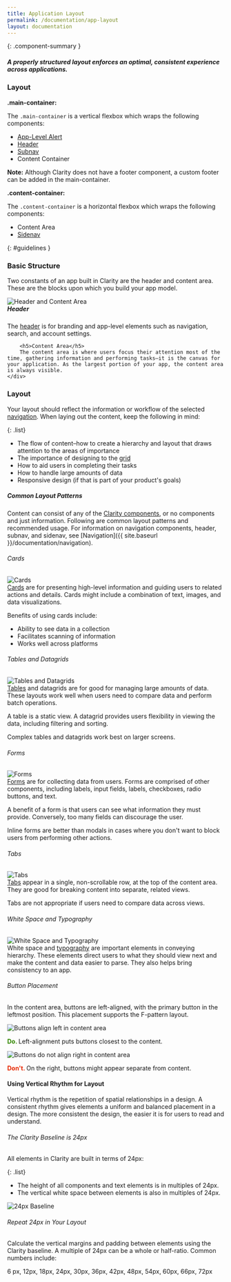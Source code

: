 ```yaml
---
title: Application Layout
permalink: /documentation/app-layout
layout: documentation
---
```


{: .component-summary }
##### A properly structured layout enforces an optimal, consistent experience across applications.

### Layout

**.main-container:**
<div>
    The <code class="clr-code">.main-container</code> is a vertical flexbox which wraps the following components:
    <ul class="list">
        <li><a href="{{ site.baseurl }}/documentation/alerts">App-Level Alert</a></li>
        <li><a href="{{ site.baseurl }}/documentation/header">Header</a></li>
        <li><a href="{{ site.baseurl }}/documentation/header">Subnav</a></li>
        <li>Content Container</li>
    </ul>
</div>

**Note:** Although Clarity does not have a footer component, a custom footer can be added in the main-container.

**.content-container:**
<div>
    The <code class="clr-code">.content-container</code> is a horizontal flexbox which wraps the following components:
    <ul class="list">
        <li>Content Area</li>
        <li><a href="{{ site.baseurl }}/documentation/sidenav">Sidenav</a></li>
    </ul>
</div>

<clr-layout-all-demo></clr-layout-all-demo>


{: #guidelines }
### Basic Structure

Two constants of an app built in Clarity are the header and content area. These are the blocks upon which you build your app model.

<div class="row cozy-sm">
    <div class="col-xs-12 col-md-5">
        <img src="{{ site.baseurl }}/images/documentation/app-layout/header_contentarea.png?{{ site.time | date: '%s%N' }}" alt="Header and Content Area"/>
    </div>
    <div class="col-xs-12 col-md-7">
        <h5 style="margin-top:0">Header</h5>
        The <a href="{{ site.baseurl }}/documentation/header">header</a> is for branding and app-level elements such as navigation, search, and account settings.

        <h5>Content Area</h5>
        The content area is where users focus their attention most of the time, gathering information and performing tasks–it is the canvas for your application. As the largest portion of your app, the content area is always visible.
    </div>
</div>




### Layout
Your layout should reflect the information or workflow of the selected <a href="{{ site.baseurl }}/documentation/navigation">navigation</a>. When laying out the content, keep the following in mind:

{: .list}
- The flow of content–how to create a hierarchy and layout that draws attention to the areas of importance
- The importance of designing to the <a href="{{ site.baseurl }}/documentation/grid">grid</a>
- How to aid users in completing their tasks
- How to handle large amounts of data
- Responsive design (if that is part of your product's goals)

##### Common Layout Patterns

Content can consist of any of the <a href="{{ site.baseurl }}/documentation/">Clarity components</a>, or no components and just information.  Following are common layout patterns and recommended usage.
For information on navigation components, header, subnav, and sidenav, see [Navigation]({{ site.baseurl }}/documentation/navigation).

###### Cards

<div class="row cozy-sm">
    <div class="col-xs-12 col-md-5">
        <img src="{{ site.baseurl }}/images/documentation/app-layout/cards.png?{{ site.time | date: '%s%N' }}" alt="Cards"/>
    </div>
    <div class="col-xs-12 col-md-7">
        <div>
            <a href="{{ site.baseurl }}/documentation/cards">Cards</a> are for presenting high-level information and guiding users to related actions and details. Cards might include a combination of text, images, and data visualizations.
        </div>
        <p>
            Benefits of using cards include:
        </p>
        <ul class="list">
            <li>Ability to see data in a collection</li>
            <li>Facilitates scanning of information</li>
            <li>Works well across platforms</li>
        </ul>
    </div>
</div>

###### Tables and Datagrids

<div class="row cozy-sm">
    <div class="col-xs-12 col-md-5">
        <img src="{{ site.baseurl }}/images/documentation/app-layout/tables.png?{{ site.time | date: '%s%N' }}" alt="Tables and Datagrids"/>
    </div>
    <div class="col-xs-12 col-md-7">
        <div>
            <a href="{{ site.baseurl }}/documentation/tables">Tables</a> and datagrids are for good for managing large amounts of data.  These layouts work well when users need to compare data and perform batch operations.
        </div>
        <p>
            A table is a static view.  A datagrid provides users flexibility in viewing the data, including filtering and sorting.
        </p>
        <p>
            Complex tables and datagrids work best on larger screens.
        </p>
    </div>
</div>

###### Forms

<div class="row cozy-sm">
    <div class="col-xs-12 col-md-5">
        <img src="{{ site.baseurl }}/images/documentation/app-layout/forms.png?{{ site.time | date: '%s%N' }}" alt="Forms"/>
    </div>
    <div class="col-xs-12 col-md-7">
        <div>
            <a href="{{ site.baseurl }}/documentation/forms">Forms</a> are for collecting data from users.  Forms are comprised of other components, including labels, input fields, labels, checkboxes, radio buttons, and text.
        </div>
        <p>
            A benefit of a form is that users can see what information they must provide. Conversely, too many fields can discourage the user.
        </p>
        <p>Inline forms are better than modals in cases where you don't want to block users from performing other actions.</p>
    </div>
</div>

###### Tabs

<div class="row cozy-sm">
    <div class="col-xs-12 col-md-5">
        <img src="{{ site.baseurl }}/images/documentation/app-layout/tabs.png?{{ site.time | date: '%s%N' }}" alt="Tabs"/>
    </div>
    <div class="col-xs-12 col-md-7">
        <div>
            <a href="{{ site.baseurl }}/documentation/tabs">Tabs</a> appear in a single, non-scrollable row, at the top of the content area.  They are good for breaking content into separate, related views.         
        </div>
        <p>
            Tabs are not appropriate if users need to compare data across views.
        </p>
    </div>
</div>

###### White Space and Typography

<div class="row cozy-sm">
    <div class="col-xs-12 col-md-5">
        <img src="{{ site.baseurl }}/images/documentation/app-layout/typography.png?{{ site.time | date: '%s%N' }}" alt="White Space and Typography"/>
    </div>
    <div class="col-xs-12 col-md-7">
        <div>
            White space and <a href="{{ site.baseurl }}/documentation/typography">typography</a> are important elements in conveying hierarchy.  These elements direct users to what they should view next and make the content and data easier to parse. They also helps bring consistency to an app.
        </div>
    </div>
</div>

###### Button Placement

In the content area, buttons are left-aligned, with the primary button in the leftmost position.  This placement supports the F-pattern layout.

<div class="row cozy-sm">
    <div class="col-xs-12 col-md-5">
         <img src="{{ site.baseurl }}{{ site.data.global.images_path }}documentation/app-layout/do_button_alignment.png?{{ site.time | date: '%s%N' }}" alt="Buttons align left in content area">
        <p><b><font color="#318700">Do.</font> </b> Left-alignment puts buttons closest to the content.
        </p>
    </div>
    <div class="col-xs-12 col-md-7">
        <div>
           <img src="{{ site.baseurl }}{{ site.data.global.images_path }}documentation/app-layout/dont_button_alignment.png?{{ site.time | date: '%s%N' }}" alt="Buttons do not align right in content area">
        <p><b><font color="#E62700">Don't.</font> </b>On the right, buttons might appear separate from content.</p>
        </div>
    </div>
</div>


#### Using Vertical Rhythm for Layout

Vertical rhythm is the repetition of spatial relationships in a design.  A consistent rhythm gives elements a uniform and balanced placement in a design.  The more consistent the design, the easier it is for users to read and understand.

###### The Clarity Baseline is 24px

All elements in Clarity are built in terms of 24px:

{: .list}
- The height of all components and text elements is in multiples of 24px.
- The vertical white space between elements is also in multiples of 24px.


<img src="{{ site.baseurl }}{{ site.data.global.images_path }}documentation/app-layout/24_baseline.png?{{ site.time | date: '%s%N' }}" alt="24px Baseline">

###### Repeat 24px in Your Layout

Calculate the vertical margins and padding between elements using the Clarity baseline.  A multiple of 24px can be a whole or half-ratio. Common numbers include:

6 px, 12px, 18px, 24px, 30px, 36px, 42px, 48px, 54px, 60px, 66px, 72px  
